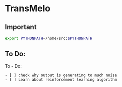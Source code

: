 # TransMelo
## Important
```Bash
export PYTHONPATH=/home/src:$PYTHONPATH
```
## To Do:
To - Do: 

    - [ ] check why output is generating to much noise   
    - [ ] Learn about reinforcement learning algorithm